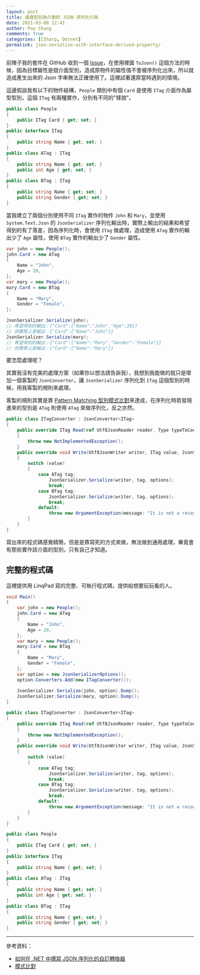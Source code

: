 ```yaml
---
layout: post
title: 處理型別為介面的 JSON 序列化行為
date: 2021-03-08 12:41
author: Poy Chang
comments: true
categories: [CSharp, Dotnet]
permalink: json-serialize-with-interface-derived-property/
---
```


前陣子我的套件在 GitHub 收到一個 [Issue](https://github.com/poychang/MessageCardModel/issues/4)，在使用裡面 `ToJson()` 這個方法的時候，因為目標屬性是個介面型別，造成原物件的屬性值不會被序列化出來，所以就造成產生出來的 Json 字串無法正確使用了。這裡試著還原當時遇到的情境。

這邊假設我有以下的物件結構，`People` 類別中有個 `Card` 是使用 `ITag` 介面作為屬型型別，這個 `ITag` 有兩種實作，分別有不同的"樣貌"。

```csharp
public class People
{
    public ITag Card { get; set; }
}
public interface ITag
{
    public string Name { get; set; }
}
public class ATag : ITag
{
    public string Name { get; set; }
    public int Age { get; set; }
}
public class BTag : ITag
{
    public string Name { get; set; }
    public string Gender { get; set; }
}
```

當我建立了兩個分別使用不同 `ITag` 實作的物件 `John` 和 `Mary`，並使用 `System.Text.Json` 的 `JsonSerializer` 序列化輸出時，實際上輸出的結果和希望得到的有了落差，因為序列化時，會使用 `ITag` 做處理，造成使用 `ATag` 實作的輸出少了 `Age` 屬性，使用 `BTag` 實作的輸出少了 `Gender` 屬性。

```csharp
var john = new People();
john.Card = new ATag
{
    Name = "John",
    Age = 20,
};
var mary = new People();
mary.Card = new BTag
{
    Name = "Mary",
    Gender = "Female",
};

JsonSerializer.Serialize(john);
// 希望得到的輸出：{"Card":{"Name":"John","Age":20}}
// 但實際上是輸出：{"Card":{"Name":"John"}}
JsonSerializer.Serialize(mary);
// 希望得到的輸出：{"Card":{"Name":"Mary","Gender":"Female"}}
// 但實際上是輸出：{"Card":{"Name":"Mary"}}
```

要怎麼處理呢？

其實我沒有完美的處理方案（如果你以想法請告訴我），我想到我能做的就只是增加一個客製的 `JsonConverter`，讓 `JsonSerializer` 序列化到 `ITag` 這個型別的時候，用我客製的規則來處理。

客製的規則其實是靠 [Pattern Matching 型別模式比對](https://docs.microsoft.com/zh-tw/dotnet/csharp/pattern-matching?WT.mc_id=DT-MVP-5003022)來達成，在序列化時若發現進來的型別是 `ATag` 則使用 `ATag` 來做序列化，反之亦然。

```csharp
public class ITagConverter : JsonConverter<ITag>
{
    public override ITag Read(ref Utf8JsonReader reader, Type typeToConvert, JsonSerializerOptions options)
    {
        throw new NotImplementedException();
    }
    public override void Write(Utf8JsonWriter writer, ITag value, JsonSerializerOptions options)
    {
        switch (value)
        {
            case ATag tag:
                JsonSerializer.Serialize(writer, tag, options);
                break;
            case BTag tag:
                JsonSerializer.Serialize(writer, tag, options);
                break;
            default:
                throw new ArgumentException(message: "It is not a recognized type.", paramName: nameof(value));
        }
    }
}
```

寫出來的程式碼感覺精簡，但是是靠寫死的方式來做，無法做到通用處理，畢竟會有那些實作該介面的型別，只有自己才知道。

## 完整的程式碼

這裡提供用 LinqPad 寫的完整、可執行程式碼，提供給想要玩玩看的人。

```csharp
void Main()
{
    var john = new People();
    john.Card = new ATag
    {
        Name = "John",
        Age = 20,
    };
    var mary = new People();
    mary.Card = new BTag
    {
        Name = "Mary",
        Gender = "Female",
    };
    var option = new JsonSerializerOptions();
    option.Converters.Add(new ITagConverter());
    
    JsonSerializer.Serialize(john, option).Dump();
    JsonSerializer.Serialize(mary, option).Dump();
}

public class ITagConverter : JsonConverter<ITag>
{
    public override ITag Read(ref Utf8JsonReader reader, Type typeToConvert, JsonSerializerOptions options)
    {
        throw new NotImplementedException();
    }
    public override void Write(Utf8JsonWriter writer, ITag value, JsonSerializerOptions options)
    {
        switch (value)
        {
            case ATag tag:
                JsonSerializer.Serialize(writer, tag, options);
                break;
            case BTag tag:
                JsonSerializer.Serialize(writer, tag, options);
                break;
            default:
                throw new ArgumentException(message: "It is not a recognized type.", paramName: nameof(value));
        }
    }
}

public class People
{
    public ITag Card { get; set; }
}
public interface ITag
{
    public string Name { get; set; }
}
public class ATag : ITag
{
    public string Name { get; set; }
    public int Age { get; set; }
}
public class BTag : ITag
{
    public string Name { get; set; }
    public string Gender { get; set; }
}
```

----------

參考資料：

* [如何在 .NET 中撰寫 JSON 序列化的自訂轉換器](https://docs.microsoft.com/zh-tw/dotnet/standard/serialization/system-text-json-converters-how-to?WT.mc_id=DT-MVP-5003022)
* [模式比對](https://docs.microsoft.com/zh-tw/dotnet/csharp/pattern-matching?WT.mc_id=DT-MVP-5003022)

